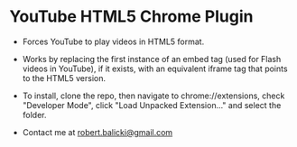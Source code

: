 YouTube HTML5 Chrome Plugin
=========

* Forces YouTube to play videos in HTML5 format.

* Works by replacing the first instance of an embed tag (used for Flash videos in YouTube), if it exists, with an equivalent iframe tag that points to the HTML5 version.

* To install, clone the repo, then navigate to chrome://extensions, check "Developer Mode", click "Load Unpacked Extension..." and select the folder.

* Contact me at robert.balicki@gmail.com